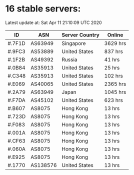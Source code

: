 # 16 stable servers:

Latest update at: Sat Apr 11 21:10:09 UTC 2020

| ID | ASN | Server Country | Online |
| -- | --- | -------------- | ------ |
| #.7F1D | AS63949 | Singapore | 3629 hrs |
| #.9FC3 | AS53889 | United States | 837 hrs |
| #.1F2B | AS49392 | Russia | 41 hrs |
| #.0B84 | AS35913 | United States | 25 hrs |
| #.C348 | AS35913 | United States | 102 hrs |
| #.E069 | AS40065 | United States | 2365 hrs |
| #.2A79 | AS63949 | Japan | 1045 hrs |
| #.F7DA | AS45102 | United States | 623 hrs |
| #.B607 | AS8075 | Hong Kong | 13 hrs |
| #.723D | AS8075 | Hong Kong | 13 hrs |
| #.F083 | AS8075 | Hong Kong | 13 hrs |
| #.001A | AS8075 | Hong Kong | 13 hrs |
| #.CF63 | AS8075 | Hong Kong | 13 hrs |
| #.060A | AS8075 | Hong Kong | 13 hrs |
| #.E925 | AS8075 | Hong Kong | 13 hrs |
| #.1770 | AS138576 | United States | 13 hrs |

